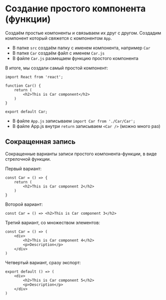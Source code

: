 # Создание простого компонента (функции)

Создаём простые компоненты и связываем их друг с другом. Создадим компонент который свяжется с компонентом `App`.

* В папке `src` создаём папку с именем компонента, например `Car`
* В папке `Car` создаём файл с именем `Car.js`
* В файле `Car.js` размещаем функцию простого компонента

В итоге, мы создали самый простой компонент:

    import React from 'react';

    function Car() {
        return (
            <h2>This is Car component</h2>
        )
    }

    export default Car;

* В файле `App.js` записываем `import Car from './Car/Car';`
* В файле App.js внутри `return` записываем `<Car />` (можно много раз)

## Сокращенная запись
Сокращенные варианты записи простого компонента-функции, в виде стрелочной функции.

Первый вариант:

    const Car = () => {
        return (
            <h2>This is Car component 2</h2>
        )
    }

Воторой вариант:

    const Car = () => <h2>This is Car component 3</h2>

Третий вариант, со множеством элементов:

    const Car = () => (
        <div>
            <h2>This is Car component 4</h2>
            <p>Description</p>
        </div>
    )

Четвертый вариант, сразу экспорт:

    export default () => (
        <div>
            <h2>This is Car component 5</h2>
            <p>Description</p>
        </div>
    )
